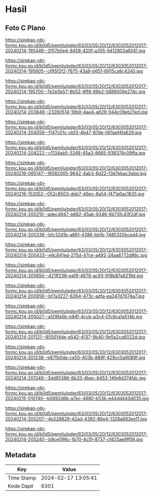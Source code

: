 # Hasil

## Foto C Plano

https://sirekap-obj-formc.kpu.go.id/b0d5/pemilu/pdpr/63/03/05/20/12/6303052012017-20240214-195446--2f57b0e4-8458-420f-a355-9412902a6041.jpg

https://sirekap-obj-formc.kpu.go.id/b0d5/pemilu/pdpr/63/03/05/20/12/6303052012017-20240214-195605--cf95f2f2-7675-43a9-b651-6915ca8c4240.jpg

https://sirekap-obj-formc.kpu.go.id/b0d5/pemilu/pdpr/63/03/05/20/12/6303052012017-20240214-195700--7e2e5b57-8b52-4ff8-88b2-5888509e274c.jpg

https://sirekap-obj-formc.kpu.go.id/b0d5/pemilu/pdpr/63/03/05/20/12/6303052012017-20240214-203848--23260514-19b9-4ae4-a629-044c09eb21ed.jpg

https://sirekap-obj-formc.kpu.go.id/b0d5/pemilu/pdpr/63/03/05/20/12/6303052012017-20240214-204059--f147c01c-cb13-4b47-87de-061aef4fa629.jpg

https://sirekap-obj-formc.kpu.go.id/b0d5/pemilu/pdpr/63/03/05/20/12/6303052012017-20240214-204222--c1134ab5-3248-45a3-8665-938374c09ffa.jpg

https://sirekap-obj-formc.kpu.go.id/b0d5/pemilu/pdpr/63/03/05/20/12/6303052012017-20240216-065147--18582005-9642-4ab3-8d22-f3d7ebac3ebd.jpg

https://sirekap-obj-formc.kpu.go.id/b0d5/pemilu/pdpr/63/03/05/20/12/6303052012017-20240216-152052--052c8503-deb7-46ec-8a54-f471a0ac1635.jpg

https://sirekap-obj-formc.kpu.go.id/b0d5/pemilu/pdpr/63/03/05/20/12/6303052012017-20240214-200210--adecd947-b682-45ab-9346-6b73fc43f2df.jpg

https://sirekap-obj-formc.kpu.go.id/b0d5/pemilu/pdpr/63/03/05/20/12/6303052012017-20240214-200336--bfc32d1b-a861-4386-bb1b-7485320bced4.jpg

https://sirekap-obj-formc.kpu.go.id/b0d5/pemilu/pdpr/63/03/05/20/12/6303052012017-20240214-200433--e8c841ed-275d-47ce-a492-24aa8772d86c.jpg

https://sirekap-obj-formc.kpu.go.id/b0d5/pemilu/pdpr/63/03/05/20/12/6303052012017-20240214-205850--421ff238-eaf9-4679-ac93-918b87a6219d.jpg

https://sirekap-obj-formc.kpu.go.id/b0d5/pemilu/pdpr/63/03/05/20/12/6303052012017-20240214-200956--bf7a3227-6264-473c-adfa-ea247d7674a7.jpg

https://sirekap-obj-formc.kpu.go.id/b0d5/pemilu/pdpr/63/03/05/20/12/6303052012017-20240214-205027--a129fa0b-e94f-4ccb-a3c4-01c6ca1a514b.jpg

https://sirekap-obj-formc.kpu.go.id/b0d5/pemilu/pdpr/63/03/05/20/12/6303052012017-20240214-201121--855014de-e542-4137-9b40-9e5a2ca6022d.jpg

https://sirekap-obj-formc.kpu.go.id/b0d5/pemilu/pdpr/63/03/05/20/12/6303052012017-20240214-201238--e87fb0da-ce50-403b-889f-429cc0a9089f.jpg

https://sirekap-obj-formc.kpu.go.id/b0d5/pemilu/pdpr/63/03/05/20/12/6303052012017-20240214-201349--3dd85386-6b33-4bec-8453-14fe6d374fdc.jpg

https://sirekap-obj-formc.kpu.go.id/b0d5/pemilu/pdpr/63/03/05/20/12/6303052012017-20240215-010740--b0692d6b-a7ec-4880-b53b-e44dd440d035.jpg

https://sirekap-obj-formc.kpu.go.id/b0d5/pemilu/pdpr/63/03/05/20/12/6303052012017-20240214-205207--4e228829-42ad-4392-86e4-1328a683ee11.jpg

https://sirekap-obj-formc.kpu.go.id/b0d5/pemilu/pdpr/63/03/05/20/12/6303052012017-20240214-205240--b8ce096c-1b70-4c5f-8737-cf425ae9ff56.jpg


## Metadata

| Key        | Value               |
| ---------- | ------------------- |
| Time Stamp | 2024-02-17 13:05:41 |
| Kode Dapil | 6301                |




